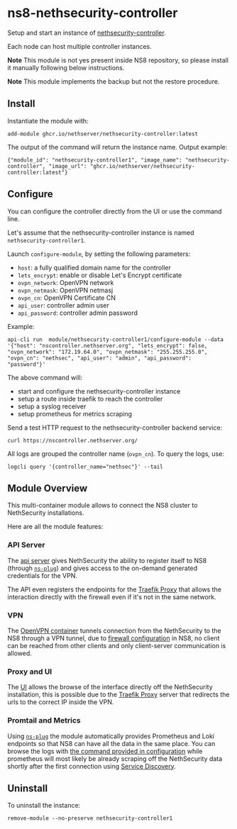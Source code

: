 # ns8-nethsecurity-controller

Setup and start an instance of [nethsecurity-controller](https://github.com/NethServer/nethsecurity-controller).

Each node can host multiple controller instances.

**Note**
This module is not yes present inside NS8 repository, so please install it manually following below instructions.

**Note**
This module implements the backup but not the restore procedure.

## Install

Instantiate the module with:

    add-module ghcr.io/nethserver/nethsecurity-controller:latest

The output of the command will return the instance name.
Output example:

    {"module_id": "nethsecurity-controller1", "image_name": "nethsecurity-controller", "image_url": "ghcr.io/nethserver/nethsecurity-controller:latest"}

## Configure

You can configure the controller directly from the UI or use the command line.

Let's assume that the nethsecurity-controller instance is named `nethsecurity-controller1`.

Launch `configure-module`, by setting the following parameters:
- `host`: a fully qualified domain name for the controller
- `lets_encrypt`: enable or disable Let's Encrypt certificate
- `ovpn_network`: OpenVPN network
- `ovpn_netmask`: OpenVPN netmasj
- `ovpn_cn`: OpenVPN Certificate CN
- `api_user`: controller admin user
- `api_password`: controller admin password

Example:

    api-cli run  module/nethsecurity-controller1/configure-module --data '{"host": "nscontroller.nethserver.org", "lets_encrypt": false, "ovpn_network": "172.19.64.0", "ovpn_netmask": "255.255.255.0", "ovpn_cn": "nethsec", "api_user": "admin", "api_password": "password"}'

The above command will:
- start and configure the nethsecurity-controller instance
- setup a route inside traefik to reach the controller
- setup a syslog receiver
- setup prometheus for metrics scraping

Send a test HTTP request to the nethsecurity-controller backend service:

    curl https://nscontroller.nethserver.org/

All logs are grouped the controller name (`ovpn_cn`). To query the logs, use:
```
logcli query '{controller_name="nethsec"}' --tail
```

## Module Overview

This multi-container module allows to connect the NS8 cluster to NethSecurity installations.

Here are all the module features:

### API Server

The [api server](https://github.com/NethServer/nethsecurity-controller/tree/master/api) gives NethSecurity the ability to register itself to NS8 (through [`ns-plug`](https://nethserver.github.io/nethsecurity/packages/ns-plug/)) and gives access to the on-demand generated credentials for the VPN.

The API even registers the endpoints for the [Traefik Proxy](#proxy-and-ui) that allows the interaction directly with the firewall even if it's not in the same network.

### VPN

The [OpenVPN container](https://github.com/NethServer/nethsecurity-controller/tree/master/vpn) tunnels connection from the NethSecurity to the NS8 through a VPN tunnel, due to [firewall configuration](https://github.com/NethServer/ns8-nethsecurity-controller/blob/main/imageroot/actions/configure-module/20configure#L87) in NS8, no client can be reached from other clients and only client-server communication is allowed.

### Proxy and UI

The [UI](https://github.com/NethServer/nethsecurity-controller/tree/master/ui) allows the browse of the interface directly off the NethSecurity installation, this is possible due to the [Traefik Proxy](https://github.com/NethServer/nethsecurity-controller/tree/master/proxy) server that redirects the urls to the correct IP inside the VPN.

### Promtail and Metrics

Using [`ns-plug`](https://nethserver.github.io/nethsecurity/packages/ns-plug/) the module automatically provides Prometheus and Loki endpoints so that NS8 can have all the data in the same place. You can browse the logs with [the command provided in configuration](#configure) while prometheus will most likely be already scraping off the NethSecurity data shortly after the first connection using [Service Discovery](https://github.com/NethServer/ns8-prometheus/#service-discovery).

## Uninstall

To uninstall the instance:

    remove-module --no-preserve nethsecurity-controller1
